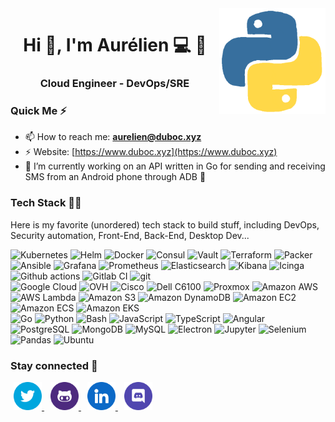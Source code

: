 <!--
### Hi there 👋
**zteeed/zteeed** is a ✨ _special_ ✨ repository because its `README.md` (this file) appears on your GitHub profile.

Here are some ideas to get you started:

- 🔭 I’m currently working on ...
- 🌱 I’m currently learning ...
- 👯 I’m looking to collaborate on ...
- 🤔 I’m looking for help with ...
- 💬 Ask me about ...
- 📫 How to reach me: ...
- 😄 Pronouns: ...
- ⚡ Fun fact: ...
-->

<img align='right' src="python.gif" width="170">
<h1 align="center">Hi 👋, I'm Aurélien 💻 🐧</h1>
<h3 align="center">Cloud Engineer - DevOps/SRE</h3>

<!--
<p align="center">
<img src="https://komarev.com/ghpvc/?username=zteeed&label=Profile%20views&color=0e75b6&style=flat"
     alt="zteeed"/>
</p>
-->

<!--
[![GitHub Aurelien](https://img.shields.io/github/followers/zteeed?label=follow&style=social)](https://github.com/zteeed)
-->

### Quick Me ⚡

- 📫 How to reach me: **aurelien@duboc.xyz**
- ⚡ Website: [https://www.duboc.xyz](https://www.duboc.xyz)
- 🔭 I’m currently working on an API written in Go for sending and receiving SMS from an Android phone through ADB 📱

### Tech Stack 👨‍💻

Here is my favorite (unordered) tech stack to build stuff, including DevOps, Security automation, Front-End, Back-End, Desktop Dev...

<p>
<img alt="Kubernetes" src="https://img.shields.io/badge/-Kubernetes-326CE5?style=flat&logo=Kubernetes&logoColor=white" />
<img alt="Helm" src="https://img.shields.io/badge/-Helm-0F1689?style=flat&logo=Helm&logoColor=white" />
<img alt="Docker" src="https://img.shields.io/badge/-Docker-46a2f1?style=flat&logo=docker&logoColor=white" />
<img alt="Consul" src="https://img.shields.io/badge/-Consul-F24C53?style=flat&logo=Consul&logoColor=white" />
<img alt="Vault" src="https://img.shields.io/badge/-Vault-000000?style=flat&logo=Vault&logoColor=white" />
<img alt="Terraform" src="https://img.shields.io/badge/-Terraform-7B42BC?style=flat&logo=Terraform&logoColor=white" />
<img alt="Packer" src="https://img.shields.io/badge/-Packer-02A8EF?style=flat&logo=Packer&logoColor=white" />
<img alt="Ansible" src="https://img.shields.io/badge/-Ansible-EE0000?style=flat&logo=Ansible&logoColor=white" />
<img alt="Grafana" src="https://img.shields.io/badge/-Grafana-F46800?style=flat&logo=Grafana&logoColor=white" />
<img alt="Prometheus" src="https://img.shields.io/badge/-Prometheus-E6522C?style=flat&logo=Prometheus&logoColor=white" />
<img alt="Elasticsearch" src="https://img.shields.io/badge/-Elasticsearch-005571?style=flat&logo=Elasticsearch&logoColor=white" />
<img alt="Kibana" src="https://img.shields.io/badge/-Kibana-005571?style=flat&logo=Kibana&logoColor=white" />
<img alt="Icinga" src="https://img.shields.io/badge/-Icinga-06062C?style=flat&logo=Icinga&logoColor=white" />
<img alt="Github actions" src="https://img.shields.io/badge/-Github_Actions-2088FF?style=flat&logo=github-actions&logoColor=white" />
<img alt="Gitlab CI" src="https://img.shields.io/badge/-Gitlab CI-FC6D26?style=flat&logo=Gitlab&logoColor=white" />
<img alt="git" src="https://img.shields.io/badge/-Git-F05032?style=flat&logo=git&logoColor=white" />
<br />
<img alt="Google Cloud" src="https://img.shields.io/badge/-Google Cloud-4285F4?style=flat&logo=Google Cloud&logoColor=white" />
<img alt="OVH" src="https://img.shields.io/badge/-OVH-123F6D?style=flat&logo=OVH&logoColor=white" />
<img alt="Cisco" src="https://img.shields.io/badge/-Cisco-1BA0D7?style=flat&logo=Cisco&logoColor=white" />
<img alt="Dell C6100" src="https://img.shields.io/badge/-Dell C6100-007DB8?style=flat&logo=Dell&logoColor=white" />
<img alt="Proxmox" src="https://img.shields.io/badge/-Proxmox-E57000?style=flat&logo=Proxmox&logoColor=white" />
<img alt="Amazon AWS" src="https://img.shields.io/badge/-Amazon AWS-232F3E?style=flat&logo=Amazon AWS&logoColor=white" />
<img alt="AWS Lambda" src="https://img.shields.io/badge/-AWS Lambda-FF9900?style=flat&logo=AWS Lambda&logoColor=white" />
<img alt="Amazon S3" src="https://img.shields.io/badge/-Amazon S3-569A31?style=flat&logo=Amazon S3&logoColor=white" />
<img alt="Amazon DynamoDB" src="https://img.shields.io/badge/-Amazon DynamoDB-4053D6?style=flat&logo=Amazon DynamoDB&logoColor=white" />
<img alt="Amazon EC2" src="https://img.shields.io/badge/-Amazon EC2-FF9900?style=flat&logo=Amazon EC2&logoColor=white" />
<img alt="Amazon ECS" src="https://img.shields.io/badge/-Amazon ECS-FF9900?style=flat&logo=Amazon ECS&logoColor=white" />
<img alt="Amazon EKS" src="https://img.shields.io/badge/-Amazon EKS-FF9900?style=flat&logo=Amazon EKS&logoColor=white" />
<br />
<img alt="Go" src="https://img.shields.io/badge/-Go-79D4FD?style=flat&logo=go&logoColor=white"/>
<img alt="Python" src="https://img.shields.io/badge/-Python-3776AB?style=flat&logo=python&logoColor=white"/>
<img alt="Bash" src="https://img.shields.io/badge/-Bash-4EAA25?style=flat&logo=GNU Bash&logoColor=white"/>
<img alt="JavaScript" src="https://img.shields.io/badge/-Javascript-F7DF1E?style=flat&logo=Javascript&logoColor=white" />
<img alt="TypeScript" src="https://img.shields.io/badge/-TypeScript-007ACC?style=flat&logo=typescript&logoColor=white" />
<img alt="Angular" src="https://img.shields.io/badge/-Angular-DD0031?style=flat&logo=Angular&logoColor=white" />
<img alt="PostgreSQL" src="https://img.shields.io/badge/-PostgreSQL-4169E1?style=flat&logo=PostgreSQL&logoColor=white" />
<img alt="MongoDB" src="https://img.shields.io/badge/-MongoDB-13aa52?style=flat&logo=mongodb&logoColor=white" />
<img alt="MySQL" src="https://img.shields.io/badge/-MySQL-4479A1?style=flat&logo=mysql&logoColor=white" />
<img alt="Electron" src="https://img.shields.io/badge/-Electron-47848F?style=flat&logo=electron&logoColor=white"/>
<img alt="Jupyter" src="https://img.shields.io/badge/-Jupyter-F37626?style=flat&logo=Jupyter&logoColor=white"/>
<img alt="Selenium" src="https://img.shields.io/badge/-Selenium-43B02A?style=flat&logo=Selenium&logoColor=white"/>
<img alt="Pandas" src="https://img.shields.io/badge/-Pandas-150458?style=flat&logo=Pandas&logoColor=white"/>
<img alt="Ubuntu" src="https://img.shields.io/badge/-Ubuntu-E95420?style=flat&logo=ubuntu&logoColor=white"/>
</p>

### Stay connected 🤝

<div>
<a style="padding: 5px" href="https://twitter.com/zteeed_">
<img src="./social-icons/twitter.png" height=45 weight=45>
</a>
<a style="padding: 5px" href="https://github.com/zteeed">
<img src="./social-icons/github.png" height=45 weight=45>
</a>
<a style="padding: 5px" href="https://www.linkedin.com/in/aurelien-duboc/">
<img src="./social-icons/linkedin.png" height=45 weight=45>
</a>
<a style="padding: 5px" href="https://discordapp.com/users/zTeeed#2835">
<img src="./social-icons/discord.png" height=45 weight=45>
</a>


</div>